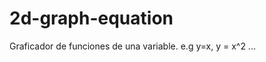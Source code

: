 2d-graph-equation
=================

Graficador de funciones de una variable. e.g  y=x, y = x^2 ...
